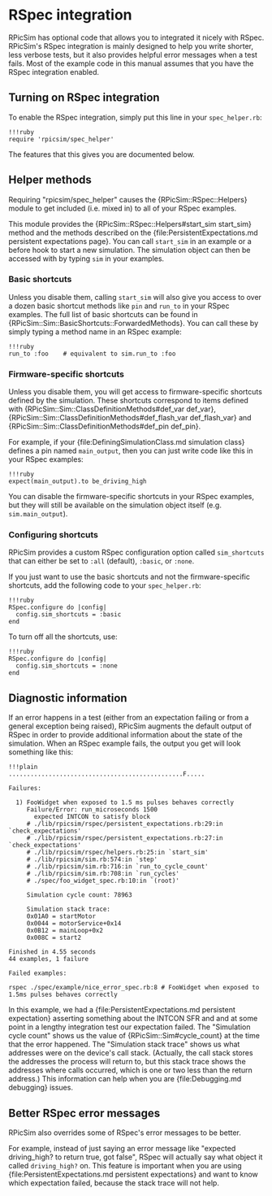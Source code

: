 RSpec integration
====

RPicSim has optional code that allows you to integrated it nicely with RSpec.
RPicSim's RSpec integration is mainly designed to help you write shorter, less verbose tests, but it also provides helpful error messages when a test fails.
Most of the example code in this manual assumes that you have the RSpec integration enabled.

Turning on RSpec integration
----

To enable the RSpec integration, simply put this line in your `spec_helper.rb`:

    !!!ruby
    require 'rpicsim/spec_helper'

The features that this gives you are documented below.


Helper methods
----

Requiring "rpicsim/spec_helper" causes the {RPicSim::RSpec::Helpers} module to get included (i.e. mixed in) to all of your RSpec examples.

This module provides the {RPicSim::RSpec::Helpers#start_sim start_sim} method and the methods described on the {file:PersistentExpectations.md persistent expectations page}.
You can call `start_sim` in an example or a before hook to start a new simulation.
The simulation object can then be accessed with by typing `sim` in your examples.

### Basic shortcuts

Unless you disable them, calling `start_sim` will also give you access to over a dozen basic shortcut methods like `pin` and `run_to` in your RSpec examples.
The full list of basic shortcuts can be found in {RPicSim::Sim::BasicShortcuts::ForwardedMethods}.
You can call these by simply typing a method name in an RSpec example:

    !!!ruby
    run_to :foo    # equivalent to sim.run_to :foo


### Firmware-specific shortcuts

Unless you disable them, you will get access to firmware-specific shortcuts defined by the simulation.
These shortcuts correspond to items defined with {RPicSim::Sim::ClassDefinitionMethods#def_var def_var}, {RPicSim::Sim::ClassDefinitionMethods#def_flash_var def_flash_var} and {RPicSim::Sim::ClassDefinitionMethods#def_pin def_pin}.

For example, if your {file:DefiningSimulationClass.md simulation class} defines a pin named `main_output`, then you can just write code like this in your RSpec examples:

    !!!ruby
    expect(main_output).to be_driving_high

You can disable the firmware-specific shortcuts in your RSpec examples, but they will still be available on the simulation object itself (e.g. `sim.main_output`).

### Configuring shortcuts

RPicSim provides a custom RSpec configuration option called `sim_shortcuts` that can either be set to `:all` (default), `:basic`, or `:none`.

If you just want to use the basic shortcuts and not the firmware-specific shortcuts, add the following code to your `spec_helper.rb`:

    !!!ruby
    RSpec.configure do |config|
      config.sim_shortcuts = :basic
    end

To turn off all the shortcuts, use:

    !!!ruby
    RSpec.configure do |config|
      config.sim_shortcuts = :none
    end


Diagnostic information
----

If an error happens in a test (either from an expectation failing or from a general exception being raised), RPicSim augments the default output of RSpec in order to provide additional information about the state of the simulation.
When an RSpec example fails, the output you get will look something like this:

    !!!plain
    ................................................F.....

    Failures:

      1) FooWidget when exposed to 1.5 ms pulses behaves correctly
         Failure/Error: run_microseconds 1500
           expected INTCON to satisfy block
         # ./lib/rpicsim/rspec/persistent_expectations.rb:29:in `check_expectations'
         # ./lib/rpicsim/rspec/persistent_expectations.rb:27:in `check_expectations'
         # ./lib/rpicsim/rspec/helpers.rb:25:in `start_sim'
         # ./lib/rpicsim/sim.rb:574:in `step'
         # ./lib/rpicsim/sim.rb:716:in `run_to_cycle_count'
         # ./lib/rpicsim/sim.rb:708:in `run_cycles'
         # ./spec/foo_widget_spec.rb:10:in `(root)'

         Simulation cycle count: 78963

         Simulation stack trace:
         0x01A0 = startMotor
         0x0044 = motorService+0x14
         0x0B12 = mainLoop+0x2
         0x008C = start2

    Finished in 4.55 seconds
    44 examples, 1 failure

    Failed examples:

    rspec ./spec/example/nice_error_spec.rb:8 # FooWidget when exposed to 1.5ms pulses behaves correctly

In this example, we had a {file:PersistentExpectations.md persistent expectation} asserting something about the INTCON SFR and and at some point in a lengthy integration test our expectation failed.
The "Simulation cycle count" shows us the value of {RPicSim::Sim#cycle_count} at the time that the error happened.
The "Simulation stack trace" shows us what addresses were on the device's call stack.
(Actually, the call stack stores the addresses the process will return to, but this stack trace shows the addresses where calls occurred, which is one or two less than the return address.)
This information can help when you are {file:Debugging.md debugging} issues.


Better RSpec error messages
----

RPicSim also overrides some of RSpec's error messages to be better.

For example, instead of just saying an error message like "expected driving_high? to return true, got false", RSpec will actually say what object it called `driving_high?` on.
This feature is important when you are using {file:PersistentExpectations.md persistent expectations} and want to know which expectation failed, because the stack trace will not help.